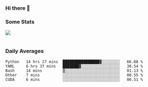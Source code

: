 ### Hi there 👋

<!--
**haruishi43/haruishi43** is a ✨ _special_ ✨ repository because its `README.md` (this file) appears on your GitHub profile.

Here are some ideas to get you started:

- 🔭 I’m currently working on ...
- 🌱 I’m currently learning ...
- 👯 I’m looking to collaborate on ...
- 🤔 I’m looking for help with ...
- 💬 Ask me about ...
- 📫 How to reach me: ...
- 😄 Pronouns: ...
- ⚡ Fun fact: ...
-->

### Some Stats
<div>
  <img align="center" src="https://github-readme-stats.vercel.app/api?username=haruishi43&count_private=true&show_icons=true" />
</div>

</br>

### Daily Averages

<!--START_SECTION:waka-->
```text
Python   14 hrs 27 mins  ████████████████▓░░░░░░░░   66.68 % 
YAML     6 hrs 37 mins   ███████▓░░░░░░░░░░░░░░░░░   30.54 % 
Bash     14 mins         ▒░░░░░░░░░░░░░░░░░░░░░░░░   01.13 % 
Other    7 mins          ░░░░░░░░░░░░░░░░░░░░░░░░░   00.55 % 
CUDA     6 mins          ░░░░░░░░░░░░░░░░░░░░░░░░░   00.51 % 
```
<!--END_SECTION:waka-->
